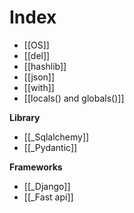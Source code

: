 # Index
- [[OS]]
- [[del]]
- [[hashlib]]
- [[json]]
- [[with]]
- [[locals() and globals()]]




**Library**
- [[_Sqlalchemy]]
- [[_Pydantic]]

**Frameworks**
- [[_Django]]
- [[_Fast api]] 
